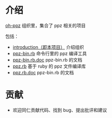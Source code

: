 # 介绍
[oh-ppz](https://github.com/oh-ppz) 组织里，集合了 ppz 相关的项目

包括：
+ [introduction（即本项目）](https://github.com/oh-ppz/introduction) 介绍组织
+ [ppz-bin.rb](https://github.com/oh-ppz/ppz-bin.rb) 命令行里的 ppz 编译工具
+ [ppz-bin.rb.doc](https://github.com/oh-ppz/ppz-bin.rb.doc) ppz-bin.rb 的文档
+ [ppz.rb](https://github.com/oh-ppz/ppz.rb) 基于 ruby 的 ppz 文件编译库
+ [ppz.rb.doc](https://github.com/oh-ppz/ppz.rb.doc) ppz-bin.rb 的文档

# 贡献
+ 欢迎同仁贡献代码、找到 bug、提出批评和建议